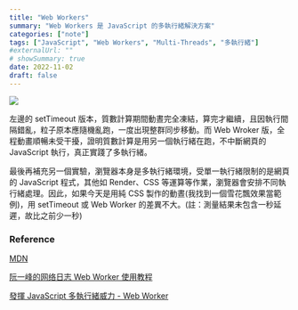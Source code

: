 ```yaml
---
title: "Web Workers"
summary: "Web Workers 是 JavaScript 的多執行緒解決方案"
categories: ["note"]
tags: ["JavaScript", "Web Workers", "Multi-Threads", "多執行緒"]
#externalUrl: ""
# showSummary: true
date: 2022-11-02
draft: false
---
```


<img 
src="https://darkthread.github.io/js-worker/js-benchmark.gif" />

左邊的 setTimeout 版本，質數計算期間動晝完全凍結，算完才繼續，且因執行間隔錯亂，粒子原本應隨機亂跑，一度出現整群同步移動。而 Web Wroker 版，全程動畫順暢未受干擾，證明質數計算是用另一個執行緒在跑，不中斷網頁的 JavaScript 執行，真正實踐了多執行緒。

最後再補充另一個實驗，瀏覽器本身是多執行緒環境，受單一執行緒限制的是網頁的 JavaScript 程式，其他如 Render、CSS 等運算等作業，瀏覽器會安排不同執行緒處理。因此，如果今天是用純 CSS 製作的動晝(我找到一個雪花飄效果當範例)，用 setTimeout 或 Web Worker 的差異不大。(註：測量結果未包含一秒延遲，故比之前少一秒)

### Reference

[MDN](https://developer.mozilla.org/en-US/docs/Web/API/Web_Workers_API)

[阮一峰的网络日志 Web Worker 使用教程](https://www.ruanyifeng.com/blog/2018/07/web-worker.html)

[發揮 JavaScript 多執行緒威力 - Web Worker](https://blog.darkthread.net/blog/web-worker/)
